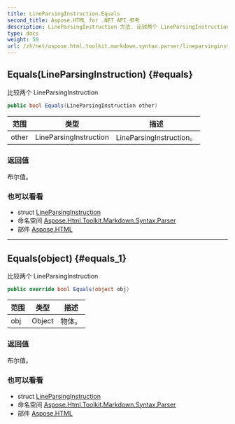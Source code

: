 ```yaml
---
title: LineParsingInstruction.Equals
second_title: Aspose.HTML for .NET API 参考
description: LineParsingInstruction 方法. 比较两个 LineParsingInstruction
type: docs
weight: 50
url: /zh/net/aspose.html.toolkit.markdown.syntax.parser/lineparsinginstruction/equals/
---
```

## Equals(LineParsingInstruction) {#equals}

比较两个 LineParsingInstruction

```csharp
public bool Equals(LineParsingInstruction other)
```

| 范围 | 类型 | 描述 |
| --- | --- | --- |
| other | LineParsingInstruction | LineParsingInstruction。 |

### 返回值

布尔值。

### 也可以看看

* struct [LineParsingInstruction](../)
* 命名空间 [Aspose.Html.Toolkit.Markdown.Syntax.Parser](../../lineparsinginstruction/)
* 部件 [Aspose.HTML](../../../)

---

## Equals(object) {#equals_1}

比较两个 LineParsingInstruction

```csharp
public override bool Equals(object obj)
```

| 范围 | 类型 | 描述 |
| --- | --- | --- |
| obj | Object | 物体。 |

### 返回值

布尔值。

### 也可以看看

* struct [LineParsingInstruction](../)
* 命名空间 [Aspose.Html.Toolkit.Markdown.Syntax.Parser](../../lineparsinginstruction/)
* 部件 [Aspose.HTML](../../../)


